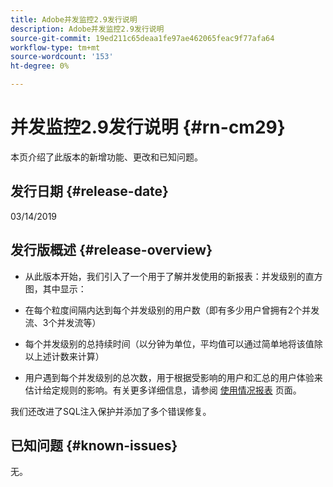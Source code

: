 ```yaml
---
title: Adobe并发监控2.9发行说明
description: Adobe并发监控2.9发行说明
source-git-commit: 19ed211c65deaa1fe97ae462065feac9f77afa64
workflow-type: tm+mt
source-wordcount: '153'
ht-degree: 0%

---
```



# 并发监控2.9发行说明 {#rn-cm29}

本页介绍了此版本的新增功能、更改和已知问题。

## 发行日期 {#release-date}

03/14/2019


## 发行版概述 {#release-overview}

* 从此版本开始，我们引入了一个用于了解并发使用的新报表：并发级别的直方图，其中显示：

* 在每个粒度间隔内达到每个并发级别的用户数（即有多少用户曾拥有2个并发流、3个并发流等）
* 每个并发级别的总持续时间（以分钟为单位，平均值可以通过简单地将该值除以上述计数来计算）
* 用户遇到每个并发级别的总次数，用于根据受影响的用户和汇总的用户体验来估计给定规则的影响。有关更多详细信息，请参阅 [使用情况报表](/help/concurrency-monitoring/cm-usage-reports.md) 页面。

我们还改进了SQL注入保护并添加了多个错误修复。

## 已知问题 {#known-issues}

无。
